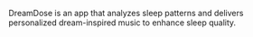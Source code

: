 DreamDose is an app that analyzes sleep patterns and delivers personalized dream-inspired music to enhance
sleep quality.
